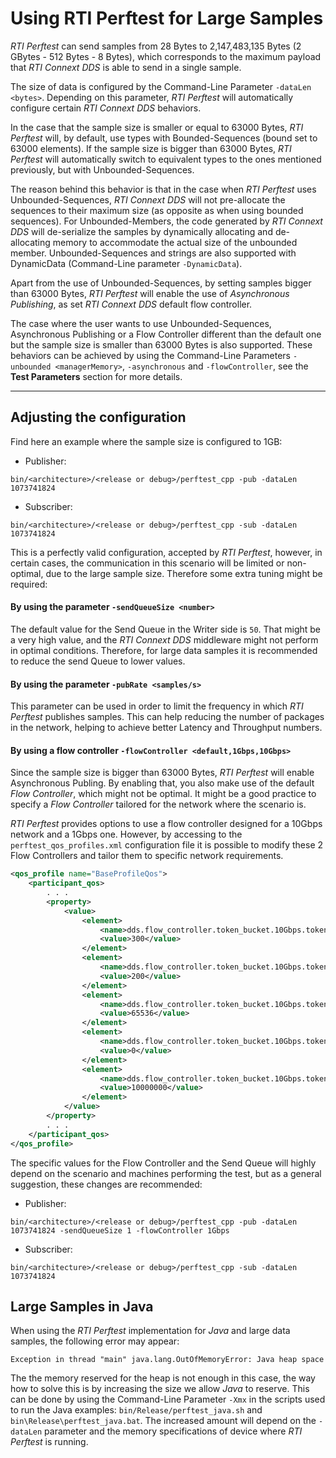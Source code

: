 # Using RTI Perftest for Large Samples

*RTI Perftest* can send samples from 28 Bytes to 2,147,483,135 Bytes (2 GBytes - 512 Bytes - 8 Bytes), which corresponds to the maximum payload that *RTI Connext DDS* is able to send in a single sample.

The size of data is configured by the Command-Line Parameter `-dataLen <bytes>`. Depending on this parameter, *RTI Perftest* will automatically configure certain *RTI Connext DDS* behaviors.

In the case that the sample size is smaller or equal to 63000 Bytes, *RTI Perftest* will, by default, use types with Bounded-Sequences (bound set to 63000 elements). If the sample size is bigger than 63000 Bytes, *RTI Perftest* will automatically switch to equivalent types to the ones mentioned previously, but with Unbounded-Sequences.

The reason behind this behavior is that in the case when *RTI Perftest* uses Unbounded-Sequences, *RTI Connext DDS* will not pre-allocate the sequences to their maximum size (as opposite as when using bounded sequences). For Unbounded-Members, the code generated by *RTI Connext DDS* will de-serialize the samples by dynamically allocating and de-allocating memory to accommodate the actual size of the unbounded member. Unbounded-Sequences and strings are also supported with DynamicData (Command-Line parameter `-DynamicData`).

Apart from the use of Unbounded-Sequences, by setting samples bigger than 63000 Bytes, *RTI Perftest* will enable the use of *Asynchronous Publishing*, as set *RTI Connext DDS* default flow controller.

The case where the user wants to use Unbounded-Sequences, Asynchronous Publishing or a Flow Controller different than the default one but the sample size is smaller than 63000 Bytes is also supported. These behaviors can be achieved by using the Command-Line Parameters `-unbounded <managerMemory>`, `-asynchronous` and `-flowController`, see the **Test Parameters** section for more details.

---

## Adjusting the configuration

Find here an example where the sample size is configured to 1GB:

* Publisher:

```
bin/<architecture>/<release or debug>/perftest_cpp -pub -dataLen 1073741824
```

* Subscriber:

```
bin/<architecture>/<release or debug>/perftest_cpp -sub -dataLen 1073741824
```

This is a perfectly valid configuration, accepted by *RTI Perftest*, however, in certain cases, the communication in this scenario will be limited or non-optimal, due to the large sample size. Therefore some extra tuning might be required:

#### By using the parameter `-sendQueueSize <number>`

The default value for the Send Queue in the Writer side is `50`. That might be a very high value, and the *RTI Connext DDS* middleware might not perform in optimal conditions. Therefore, for large data samples it is recommended to reduce the send Queue to lower values.

#### By using the parameter `-pubRate <samples/s>`

This parameter can be used in order to limit the frequency in which *RTI Perftest* publishes samples. This can help reducing the number of packages in the network, helping to achieve better Latency and Throughput numbers.

#### By using a flow controller `-flowController <default,1Gbps,10Gbps>`

Since the sample size is bigger than 63000 Bytes, *RTI Perftest* will enable Asynchronous Publing. By enabling that, you also make use of the default *Flow Controller*, which might not be optimal. It might be a good practice to specify a *Flow Controller* tailored for the network where the scenario is.

*RTI Perftest* provides options to use a flow controller designed for a 10Gbps network and a 1Gbps one. However, by accessing to the `perftest_qos_profiles.xml` configuration file it is possible to modify these 2 Flow Controllers and tailor them to specific network requirements.

``` xml
<qos_profile name="BaseProfileQos">
    <participant_qos>
        . . .
        <property>
            <value>
                <element>
                    <name>dds.flow_controller.token_bucket.10Gbps.token_bucket.max_tokens</name>
                    <value>300</value>
                </element>
                <element>
                    <name>dds.flow_controller.token_bucket.10Gbps.token_bucket.tokens_added_per_period</name>
                    <value>200</value>
                </element>
                <element>
                    <name>dds.flow_controller.token_bucket.10Gbps.token_bucket.bytes_per_token</name>
                    <value>65536</value>
                </element>
                <element>
                    <name>dds.flow_controller.token_bucket.10Gbps.token_bucket.period.sec</name>
                    <value>0</value>
                </element>
                <element>
                    <name>dds.flow_controller.token_bucket.10Gbps.token_bucket.period.nanosec</name>
                    <value>10000000</value>
                </element>
            </value>
        </property>
        . . .
    </participant_qos>
</qos_profile>
```

The specific values for the Flow Controller and the Send Queue will highly depend on the scenario and machines performing the test, but as a general suggestion, these changes are recommended:

* Publisher:

```
bin/<architecture>/<release or debug>/perftest_cpp -pub -dataLen 1073741824 -sendQueueSize 1 -flowController 1Gbps
```

* Subscriber:

```
bin/<architecture>/<release or debug>/perftest_cpp -sub -dataLen 1073741824
```

## Large Samples in Java

When using the *RTI Perftest* implementation for *Java* and large data samples, the following error may appear:

```
Exception in thread "main" java.lang.OutOfMemoryError: Java heap space
```

The the memory reserved for the heap is not enough in this case, the way how to solve this is by increasing the size we allow *Java* to reserve. This can be done by using the Command-Line Parameter `-Xmx` in the scripts used to run the Java examples: `bin/Release/perftest_java.sh` and `bin\Release\perftest_java.bat`. The increased amount will depend on the `-dataLen` parameter and the memory specifications of device where *RTI Perftest* is running.